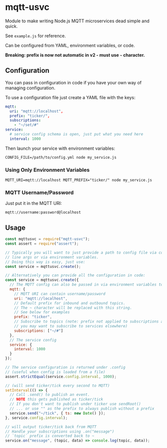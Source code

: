 # mqtt-usvc

Module to make writing Node.js MQTT microservices dead simple and quick.

See `example.js` for reference.

Can be configured from YAML, environment variables, or code.

**Breaking: prefix is now not automatic in v2 - must use `~` character.**

## Configuration

You can pass in configuration in code if you have your own way of managing configuration.

To use a configuration file just create a YAML file with the keys:

```yml
mqtt:
  uri: "mqtt://localhost",
  prefix: "ticker/",
  subscriptions:
    - "~/set/#"
service:
  # service config schema is open, just put what you need here
  interval: 1000
```

Then launch your service with environment variables:

```
CONFIG_FILE=/path/to/config.yml node my_service.js
```

### Using Only Environment Variables

```
MQTT_URI=mqtt://localhost MQTT_PREFIX="ticker/" node my_service.js
```

### MQTT Username/Password

Just put it in the MQTT URI:

```
mqtt://username:password@localhost
```

## Usage

```js
const mqttusvc = require("mqtt-usvc");
const assert = require("assert");

// Typically you will want to just provide a path to config file via command
// line args or via environment variables.
// Doing this way is easy, just use:
const service = mqttusvc.create();

// Alternatively you can provide all the configuration in code:
const service = mqttusvc.create({
  // The MQTT config can also be passed in via environment variables too
  mqtt: {
    // MQTT URI can contain username/password
    uri: "mqtt://localhost",
    // Default prefix for inbound and outbound topics.
    // The ~ character will be replaced with this string.
    // See below for examples
    prefix: "ticker",
    // Subscribe to topics (note: prefix not applied to subscriptions as
    // you may want to subscribe to services elsewhere)
    subscriptions: ["~/#"]
  },
  // The service config
  service: {
    interval: 1000
  }
});

// The service configuration is returned under .config
// (useful when config is loaded from a file)
assert.strictEqual(service.config.interval, 1000);

// (will send ticker/tick every second to MQTT)
setInterval(() => {
  // Call .send() to publish an event.
  // NOTE this gets published as ticker/tick
  // If you don't want to publish under ticker use sendRoot()
  // ... or use "" as the prefix to always publish without a prefix
  service.send("~/tick", { ts: new Date() });
}, service.config.interval);

// will output ticker/tick back from MQTT
// Handle your subscriptions using .on("message")
// `topic` prefix is converted back to ~
service.on("message", (topic, data) => console.log(topic, data));
```
